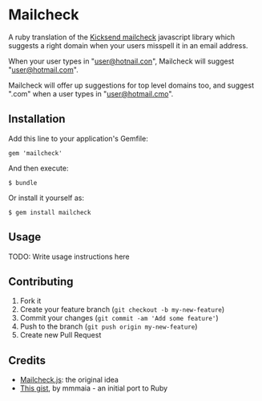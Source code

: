 # Mailcheck

A ruby translation of the [Kicksend mailcheck](https://github.com/Kicksend/mailcheck) javascript library which suggests a right domain when your users misspell it in an email address.

When your user types in "user@hotnail.con", Mailcheck will suggest "user@hotmail.com".

Mailcheck will offer up suggestions for top level domains too, and suggest ".com" when a user types in "user@hotmail.cmo".

## Installation

Add this line to your application's Gemfile:

    gem 'mailcheck'

And then execute:

    $ bundle

Or install it yourself as:

    $ gem install mailcheck

## Usage

TODO: Write usage instructions here

## Contributing

1. Fork it
2. Create your feature branch (`git checkout -b my-new-feature`)
3. Commit your changes (`git commit -am 'Add some feature'`)
4. Push to the branch (`git push origin my-new-feature`)
5. Create new Pull Request

## Credits

* [Mailcheck.js](https://github.com/Kicksend/mailcheck): the original idea
* [This gist](https://gist.github.com/mmmaia/3715790), by mmmaia - an initial port to Ruby